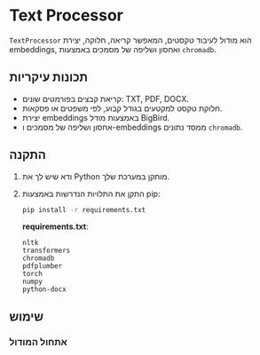 # Text Processor

`TextProcessor` הוא מודול לעיבוד טקסטים, המאפשר קריאה, חלוקה, יצירת embeddings, ואחסון ושליפה של מסמכים באמצעות `chromadb`.

## תכונות עיקריות

- קריאת קבצים בפורמטים שונים: TXT, PDF, DOCX.
- חלוקת טקסט למקטעים בגודל קבוע, לפי משפטים או פסקאות.
- יצירת embeddings באמצעות מודל BigBird.
- אחסון ושליפה של מסמכים ו-embeddings ממסד נתונים `chromadb`.

## התקנה

1. ודא שיש לך את Python מותקן במערכת שלך.
2. התקן את התלויות הנדרשות באמצעות pip:

   ```bash
   pip install -r requirements.txt
   ```

   **requirements.txt**:
   ```
   nltk
   transformers
   chromadb
   pdfplumber
   torch
   numpy
   python-docx
   ```

## שימוש

### אתחול המודול
